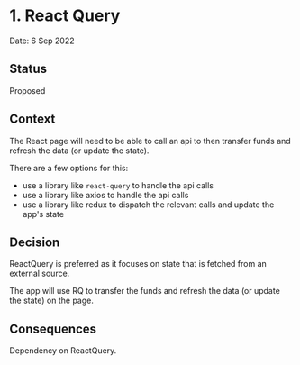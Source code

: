 # 1. React Query

Date: 6 Sep 2022

## Status

Proposed

## Context

The React page will need to be able to call an api to then transfer funds and refresh the data (or update the state).

There are a few options for this:
* use a library like `react-query` to handle the api calls
* use a library like axios to handle the api calls
* use a library like redux to dispatch the relevant calls and update the app's state


## Decision

ReactQuery is preferred as it focuses on state that is fetched from an external source. 

The app will use RQ to transfer the funds and refresh the data (or update the state) on the page.


## Consequences

Dependency on ReactQuery.



